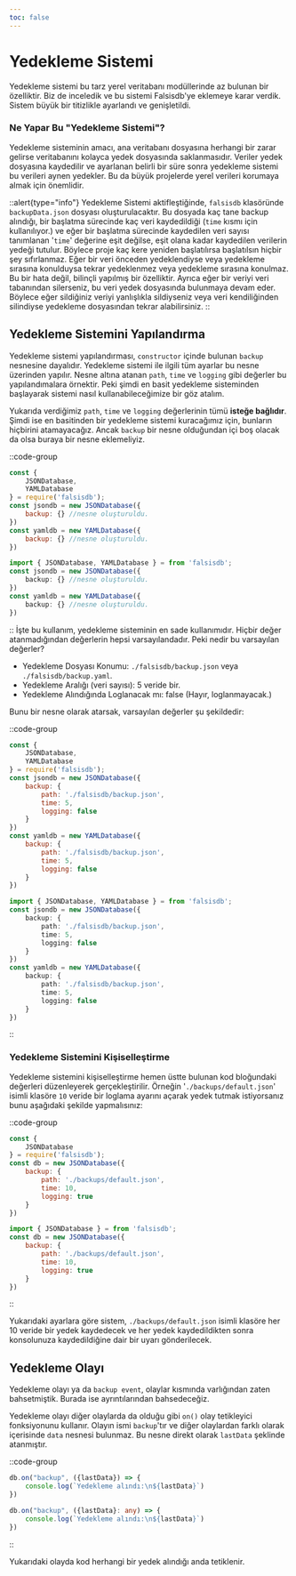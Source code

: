 ```yaml
---
toc: false
---
```

# Yedekleme Sistemi

Yedekleme sistemi bu tarz yerel veritabanı modüllerinde az bulunan bir özelliktir. Biz de inceledik ve bu sistemi Falsisdb'ye eklemeye karar verdik. Sistem büyük bir titizlikle ayarlandı ve genişletildi.

### Ne Yapar Bu "Yedekleme Sistemi"?

Yedekleme sisteminin amacı, ana veritabanı dosyasına herhangi bir zarar gelirse veritabanını kolayca yedek dosyasında saklanmasıdır. Veriler yedek dosyasına kaydedilir ve ayarlanan belirli bir süre sonra yedekleme sistemi bu verileri aynen yedekler. Bu da büyük projelerde yerel verileri korumaya almak için önemlidir.

::alert{type="info"}
Yedekleme Sistemi aktifleştiğinde, `falsisdb` klasöründe `backupData.json` dosyası oluşturulacaktır. Bu dosyada kaç tane backup alındığı, bir başlatma sürecinde kaç veri kaydedildiği (`time` kısmı için kullanılıyor.) ve eğer bir başlatma sürecinde kaydedilen veri sayısı tanımlanan '`time`' değerine eşit değilse, eşit olana kadar kaydedilen verilerin yedeği tutulur. Böylece proje kaç kere yeniden başlatılırsa başlatılsın hiçbir şey sıfırlanmaz. Eğer bir veri önceden yedeklendiyse veya yedekleme sırasına konulduysa tekrar yedeklenmez veya yedekleme sırasına konulmaz. Bu bir hata değil, bilinçli yapılmış bir özelliktir. Ayrıca eğer bir veriyi veri tabanından silerseniz, bu veri yedek dosyasında bulunmaya devam eder. Böylece eğer sildiğiniz veriyi yanlışlıkla sildiyseniz veya veri kendiliğinden silindiyse yedekleme dosyasından tekrar alabilirsiniz.
::

## Yedekleme Sistemini Yapılandırma

Yedekleme sistemi yapılandırması, `constructor` içinde bulunan `backup` nesnesine dayalıdır. Yedekleme sistemi ile ilgili tüm ayarlar bu nesne üzerinden yapılır. Nesne altına atanan `path`, `time` ve `logging` gibi değerler bu yapılandımalara örnektir. Peki şimdi en basit yedekleme sisteminden başlayarak sistemi nasıl kullanabileceğimize bir göz atalım.

Yukarıda verdiğimiz `path`, `time` ve `logging` değerlerinin tümü **isteğe bağlıdır**.
Şimdi ise en basitinden bir yedekleme sistemi kuracağımız için, bunların hiçbirini atamayacağız. Ancak `backup` bir nesne olduğundan içi boş olacak da olsa buraya bir nesne eklemeliyiz.

::code-group
```js [CommonJS]
const { 
    JSONDatabase,
    YAMLDatabase
} = require('falsisdb');
const jsondb = new JSONDatabase({
    backup: {} //nesne oluşturuldu.
})
const yamldb = new YAMLDatabase({
    backup: {} //nesne oluşturuldu.
})
```
```ts [TypeScript]
import { JSONDatabase, YAMLDatabase } = from 'falsisdb';
const jsondb = new JSONDatabase({
    backup: {} //nesne oluşturuldu.
})
const yamldb = new YAMLDatabase({
    backup: {} //nesne oluşturuldu.
})
```
::
İşte bu kullanım, yedekleme sisteminin en sade kullanımıdır. Hiçbir değer atanmadığından değerlerin hepsi varsayılandadır. Peki nedir bu varsayılan değerler?

- Yedekleme Dosyası Konumu: `./falsisdb/backup.json` veya `./falsisdb/backup.yaml`.
- Yedekleme Aralığı (veri sayısı): 5 veride bir.
- Yedekleme Alındığında Loglanacak mı: false (Hayır, loglanmayacak.)

 Bunu bir nesne olarak atarsak, varsayılan değerler şu şekildedir:

::code-group
```js [CommonJS]
const { 
    JSONDatabase,
    YAMLDatabase
} = require('falsisdb');
const jsondb = new JSONDatabase({
    backup: {
        path: './falsisdb/backup.json',
        time: 5,
        logging: false   
    }
})
const yamldb = new YAMLDatabase({
    backup: {
        path: './falsisdb/backup.json',
        time: 5,
        logging: false   
    }
})
```
```ts [TypeScript]
import { JSONDatabase, YAMLDatabase } = from 'falsisdb';
const jsondb = new JSONDatabase({
    backup: {
        path: './falsisdb/backup.json',
        time: 5,
        logging: false   
    }
})
const yamldb = new YAMLDatabase({
    backup: {
        path: './falsisdb/backup.json',
        time: 5,
        logging: false   
    }
})
```
::

### Yedekleme Sistemini Kişiselleştirme

Yedekleme sistemini kişiselleştirme hemen üstte bulunan kod bloğundaki değerleri düzenleyerek gerçekleştirilir.
Örneğin '`./backups/default.json`' isimli klasöre `10` veride bir loglama ayarını açarak yedek tutmak istiyorsanız bunu aşağıdaki şekilde yapmalısınız:

::code-group
```js [CommonJS]
const { 
    JSONDatabase
} = require('falsisdb');
const db = new JSONDatabase({
    backup: {
        path: './backups/default.json',
        time: 10,
        logging: true  
    }
})
```
```js [TypeScript]
import { JSONDatabase } = from 'falsisdb';
const db = new JSONDatabase({
    backup: {
        path: './backups/default.json',
        time: 10,
        logging: true  
    }
})
```
::

Yukarıdaki ayarlara göre sistem, `./backups/default.json` isimli klasöre her 10 veride bir yedek kaydedecek ve her yedek kaydedildikten sonra konsolunuza kaydedildiğine dair bir uyarı gönderilecek.

## Yedekleme Olayı

Yedekleme olayı ya da `backup event`, olaylar kısmında varlığından zaten bahsetmiştik. Burada ise ayrıntılarından bahsedeceğiz.

Yedekleme olayı diğer olaylarda da olduğu gibi `on()` olay tetikleyici fonksiyonunu kullanır. Olayın ismi `backup`'tır ve diğer olaylardan farklı olarak içerisinde `data` nesnesi bulunmaz. Bu nesne direkt olarak `lastData` şeklinde atanmıştır.

::code-group
```js [CommonJS]
db.on("backup", ({lastData}) => {
    console.log(`Yedekleme alındı:\n${lastData}`)
})
```
```ts [TypeScript]
db.on("backup", ({lastData}: any) => {
    console.log(`Yedekleme alındı:\n${lastData}`)
})
```
::

Yukarıdaki olayda kod herhangi bir yedek alındığı anda tetiklenir.